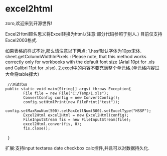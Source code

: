 # excel2html

zoro,欢迎来到开源世界!

Excel2Html顾名思义将Excel转换为html.(注意:部分代码参照于别人.)
目前仅支持Excel2003格式.

如果表格的样式不对,那么请注意以下两点:
1.hssf默认字体为10px宋体.
sheet.getColumnWidthInPixels : 
Please note, that this method works correctly only for workbooks with the default font size (Arial 10pt for .xls and Calibri 11pt for .xlsx).
2.excel中的内容不要充满整个单元格.(单元格内容过大会将table撑大)

 	 //测试代码
  	public static void main(String[] args) throws Exception{
			File file = new File("C:/Temp/1.xls");
			ConvertConfig config = new ConvertConfig();
			config.setHtmlPrint(new FilePrint("test"));
			config.setMaxRowNum(500).setMaxCellNum(500).setExcelType("HSSF");
			Excel2Html excel2Html = new Excel2Html(config);
			FileInputStream fis = new FileInputStream(file);
			excel2Html.conver(fis, 0);
			fis.close();
  	} 
  

扩展:支持input textarea date checkbox calc控件,并且可以对数据持久化.